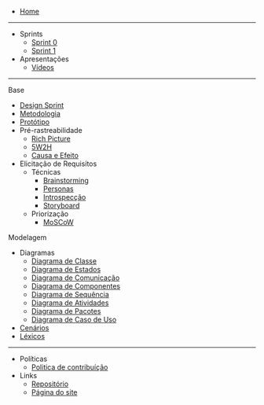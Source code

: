 <!-- docs/_sidebar.md -->
* [Home](/README)

---

* Sprints
  - [Sprint 0](/pages/sprints/sprint0.md)
  - [Sprint 1](/pages/sprints/sprint1.md)
* Apresentações 
  - [Vídeos](/presentations/presentations.md)

---

Base
  * [Design Sprint](/pages/base/designsprint.md)
  * [Metodologia](/pages/base/metodology/metodologia.md)
  * [Protótipo](/pages/base/prototype.md)
  * Pré-rastreabilidade
    * [Rich Picture](/pages/base/preTraceability/richPicture.md)
    * [5W2H](/pages/base/preTraceability/5w2h.md)
    * [Causa e Efeito](/pages/base/preTraceability/causaEfeito.md)
  * Elicitação de Requisitos
    * Técnicas
      * [Brainstorming](/pages/base/elicitation/brainstorming.md)
      * [Personas](/pages/base/elicitation/persona.md)
      * [Introspecção](/pages/base/elicitation/introspeccao.md)
      * [Storyboard](/pages/base/elicitation/storyboard.md)
    * Priorização
      * [MoSCoW](/pages/base/elicitation/moscow.md)

Modelagem
  * Diagramas
    * [Diagrama de Classe](/pages/modeling/diagrams/classes.md)
    * [Diagrama de Estados](/pages/modeling/diagrams/states.md)
    * [Diagrama de Comunicação](/pages/modeling/diagrams/communication.md)
    * [Diagrama de Componentes](/pages/modeling/diagrams/components.md)
    * [Diagrama de Sequência](/pages/modeling/diagrams/sequency.md)
    * [Diagrama de Atividades](/pages/modeling/diagrams/activity.md)
    * [Diagrama de Pacotes](/pages/modeling/diagrams/package.md)
    * [Diagrama de Caso de Uso](/pages/modeling/diagrams/usercase.md)
  * [Cenários](/pages/modeling/scenario.md)
  * [Léxicos](/pages/modeling/lexico.md)
  
---

* Políticas
  - [Politica de contribuíção](/pages/policy/policies.md)
* Links
  * [Repositório](https://github.com/UnBArqDsw2020-2/2020.2_G6)
  * [Página do site](/pages/)
